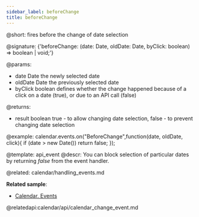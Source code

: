 ```yaml
---
sidebar_label: beforeChange
title: beforeChange
---          
```


@short: fires before the change of date selection

@signature: {'beforeChange: (date: Date, oldDate: Date, byClick: boolean) => boolean | void;'}

@params:
- date  		Date    	the newly selected date
- oldDate  	 	Date    	the previously selected date
- byClick 		boolean 	defines whether the change happened because of a click on a date (true), or due to an API call (false)

@returns:
- result		boolean		true - to allow changing date selection, false - to prevent changing date selection

@example:
calendar.events.on("BeforeChange",function(date, oldDate, click){
	if (date > new Date())
    	return false;
});


@template: api_event
@descr:
You can block selection of particular dates by returning *false* from the event handler.

@related:
calendar/handling_events.md

**Related sample**:
- [Calendar. Events](https://snippet.dhtmlx.com/7kj7fiek)

@relatedapi:calendar/api/calendar_change_event.md